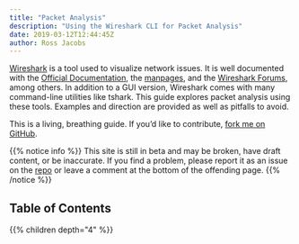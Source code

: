 ```yaml
---
title: "Packet Analysis"
description: "Using the Wireshark CLI for Packet Analysis"
date: 2019-03-12T12:44:45Z
author: Ross Jacobs
---
```


[Wireshark](https://en.wikipedia.org/wiki/Wireshark) is a tool used to visualize network issues.
It is well documented with the [Official Documentation](https://www.wireshark.org/docs/),
the [manpages](https://www.wireshark.org/docs/man-pages/), and the [Wireshark Forums](https://ask.wireshark.org), among others.
In addition to a GUI version, Wireshark comes with many command-line utilities like tshark.
This guide explores packet analysis using these tools. Examples and direction are provided as well as pitfalls to avoid.

This is a living, breathing guide. If you’d like to contribute, [fork me on GitHub](https://github.com/pocc/tshark.dev).

{{% notice info %}}
This site is still in beta and may be broken, have draft content, or be inaccurate.
If you find a problem, please report it as an issue on the [repo](https://github.com/pocc/tshark.dev/issues)
or leave a comment at the bottom of the offending page.
{{% /notice %}}

## Table of Contents

{{% children depth="4" %}}

